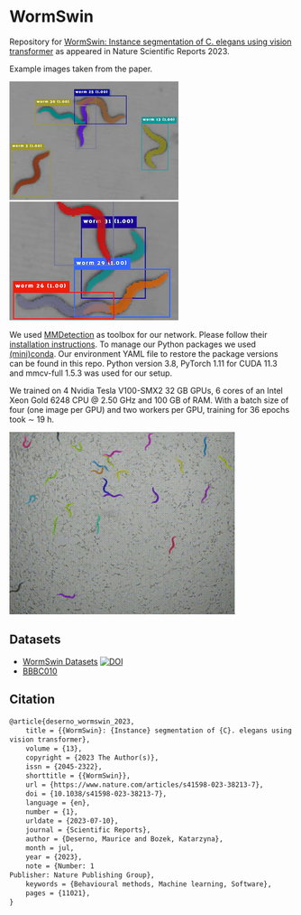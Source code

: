 # WormSwin
Repository for [WormSwin: Instance segmentation of C. elegans using vision transformer](https://doi.org/10.1038/s41598-023-38213-7) as appeared in Nature Scientific Reports 2023.

Example images taken from the paper.

![instance segmented c. elegans](readme_examples/seg_1.png)
![instance segmented c. elegans](readme_examples/seg_2.png)

We used [MMDetection](https://github.com/open-mmlab/mmdetection) as toolbox for our network.
Please follow their [installation instructions](https://mmdetection.readthedocs.io/en/latest/get_started.html).
To manage our Python packages we used [(mini)conda](https://docs.conda.io/en/latest/miniconda.html).
Our environment YAML file to restore the package versions can be found in this repo.
Python version 3.8, PyTorch 1.11 for CUDA 11.3 and mmcv-full 1.5.3 was used for our setup.

We trained on 4 Nvidia Tesla V100-SMX2 32 GB GPUs, 6 cores of an Intel Xeon Gold 6248 CPU @ 2.50 GHz and 100 GB of RAM. With a batch size of four (one image per GPU) and two workers per GPU, training for 36 epochs took ∼ 19 h.

![tracked c. elegans](readme_examples/tracking.gif)

## Datasets
* [WormSwin Datasets](https://doi.org/10.5281/zenodo.7456803) [![DOI](https://zenodo.org/badge/DOI/10.5281/zenodo.7456803.svg)](https://doi.org/10.5281/zenodo.7456803)
* [BBBC010](https://bbbc.broadinstitute.org/BBBC010)


## Citation
```
@article{deserno_wormswin_2023,
	title = {{WormSwin}: {Instance} segmentation of {C}. elegans using vision transformer},
	volume = {13},
	copyright = {2023 The Author(s)},
	issn = {2045-2322},
	shorttitle = {{WormSwin}},
	url = {https://www.nature.com/articles/s41598-023-38213-7},
	doi = {10.1038/s41598-023-38213-7},
	language = {en},
	number = {1},
	urldate = {2023-07-10},
	journal = {Scientific Reports},
	author = {Deserno, Maurice and Bozek, Katarzyna},
	month = jul,
	year = {2023},
	note = {Number: 1
Publisher: Nature Publishing Group},
	keywords = {Behavioural methods, Machine learning, Software},
	pages = {11021},
}
```

